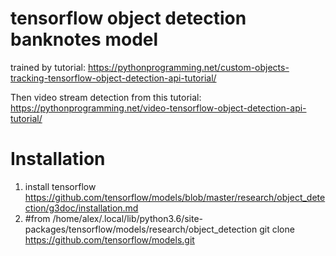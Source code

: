 # tensorflow object detection banknotes model
trained by tutorial:
https://pythonprogramming.net/custom-objects-tracking-tensorflow-object-detection-api-tutorial/

Then video stream detection from this tutorial:
https://pythonprogramming.net/video-tensorflow-object-detection-api-tutorial/

# Installation
1. install tensorflow
https://github.com/tensorflow/models/blob/master/research/object_detection/g3doc/installation.md
2. #from /home/alex/.local/lib/python3.6/site-packages/tensorflow/models/research/object_detection
git clone https://github.com/tensorflow/models.git
